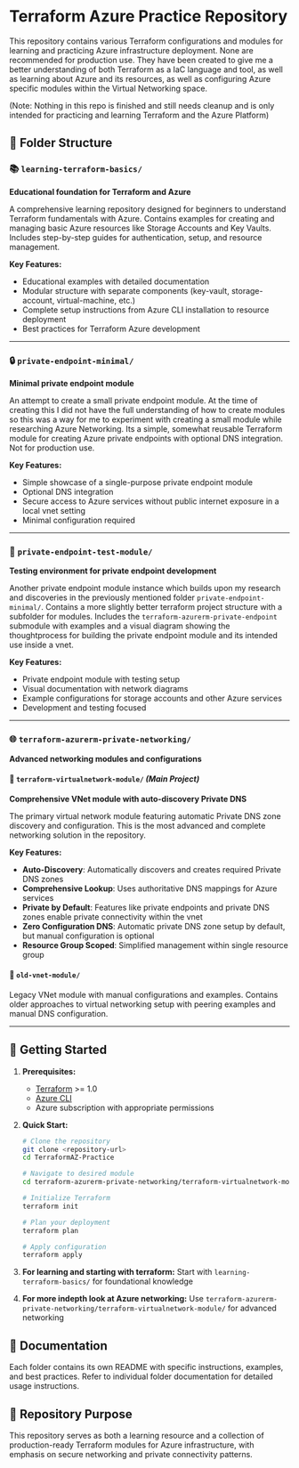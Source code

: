 # Terraform Azure Practice Repository

This repository contains various Terraform configurations and modules for learning and practicing Azure infrastructure deployment. None are recommended for production use. They have been created to give me a better understanding of both Terraform as a IaC language and tool, as well as learning about Azure and its resources, as well as configuring Azure specific modules within the Virtual Networking space.

(Note: Nothing in this repo is finished and still needs cleanup and is only intended for practicing and learning Terraform and the Azure Platform)

## 📁 Folder Structure

### 📚 `learning-terraform-basics/`
**Educational foundation for Terraform and Azure**

A comprehensive learning repository designed for beginners to understand Terraform fundamentals with Azure. Contains examples for creating and managing basic Azure resources like Storage Accounts and Key Vaults. Includes step-by-step guides for authentication, setup, and resource management.

**Key Features:**
- Educational examples with detailed documentation
- Modular structure with separate components (key-vault, storage-account, virtual-machine, etc.)
- Complete setup instructions from Azure CLI installation to resource deployment
- Best practices for Terraform Azure development

---

### 🔒 `private-endpoint-minimal/`
**Minimal private endpoint module**

An attempt to create a small private endpoint module. At the time of creating this I did not have the full understanding of how to create modules so this was a way for me to experiment with creating a small module while researching Azure Networking.
Its a simple, somewhat reusable Terraform module for creating Azure private endpoints with optional DNS integration. Not for production use.

**Key Features:**
- Simple showcase of a single-purpose private endpoint module
- Optional DNS integration
- Secure access to Azure services without public internet exposure in a local vnet setting
- Minimal configuration required

---

### 🧪 `private-endpoint-test-module/`
**Testing environment for private endpoint development**

Another private endpoint module instance which builds upon my research and discoveries in the previously mentioned folder `private-endpoint-minimal/`.
Contains a more slightly better terraform project structure with a subfolder for modules. Includes the `terraform-azurerm-private-endpoint` submodule with examples and a visual diagram showing the thoughtprocess for building the private endpoint module and its intended use inside a vnet.

**Key Features:**
- Private endpoint module with testing setup
- Visual documentation with network diagrams
- Example configurations for storage accounts and other Azure services
- Development and testing focused

---

### 🌐 `terraform-azurerm-private-networking/`
**Advanced networking modules and configurations**

#### 🎯 `terraform-virtualnetwork-module/` *(Main Project)*
**Comprehensive VNet module with auto-discovery Private DNS**

The primary virtual network module featuring automatic Private DNS zone discovery and configuration. This is the most advanced and complete networking solution in the repository.

**Key Features:**
- **Auto-Discovery**: Automatically discovers and creates required Private DNS zones
- **Comprehensive Lookup**: Uses authoritative DNS mappings for Azure services
- **Private by Default**: Features like private endpoints and private DNS zones enable private connectivity within the vnet
- **Zero Configuration DNS**: Automatic private DNS zone setup by default, but manual configuration is optional
- **Resource Group Scoped**: Simplified management within single resource group

#### 📂 `old-vnet-module/`
Legacy VNet module with manual configurations and examples. Contains older approaches to virtual networking setup with peering examples and manual DNS configuration.

---

## 🚀 Getting Started

1. **Prerequisites:**
   - [Terraform](https://developer.hashicorp.com/terraform/downloads) >= 1.0
   - [Azure CLI](https://docs.microsoft.com/en-us/cli/azure/install-azure-cli)
   - Azure subscription with appropriate permissions

2. **Quick Start:**
   ```bash
   # Clone the repository
   git clone <repository-url>
   cd TerraformAZ-Practice
   
   # Navigate to desired module
   cd terraform-azurerm-private-networking/terraform-virtualnetwork-module
   
   # Initialize Terraform
   terraform init
   
   # Plan your deployment
   terraform plan
   
   # Apply configuration
   terraform apply
   ```

3. **For learning and starting with terraform:** Start with `learning-terraform-basics/` for foundational knowledge
4. **For more indepth look at Azure networking:** Use `terraform-azurerm-private-networking/terraform-virtualnetwork-module/` for advanced networking

## 📖 Documentation

Each folder contains its own README with specific instructions, examples, and best practices. Refer to individual folder documentation for detailed usage instructions.

## 🎯 Repository Purpose

This repository serves as both a learning resource and a collection of production-ready Terraform modules for Azure infrastructure, with emphasis on secure networking and private connectivity patterns.
